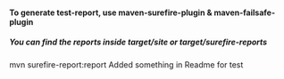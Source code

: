 #### To generate test-report, use maven-surefire-plugin & maven-failsafe-plugin
##### You can find the reports inside target/site or target/surefire-reports
mvn surefire-report:report
Added something in Readme for test
